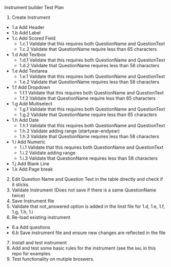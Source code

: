 Instrument builder Test Plan

1.  Create Instrument
  * 1.a Add Header 
  * 1.b Add Label 
  * 1.c Add Scored Field 
    * 1.c.1 Validate that this requires both QuestionName and QuestionText
    * 1.c.2 Validate that QuestionName require less than 65 characters
  * 1.d Add Textbox 
    * 1.d.1 Validate that this requires both QuestionName and QuestionText
    * 1.d.2 Validate that QuestionName requires less than 58 characters
  * 1.e Add Textarea  
    * 1.e.1 Validate that this requires both QuestionName and QuestionText
    * 1.e.2 Validate that QuestionName requires less than 58 characters
  * 1.f Add Dropdown   
    * 1.f.1 Validate that this requires both QuestionName and QuestionText
    * 1.f.2 Validate that QuestionName require less than 65 characters
  * 1.g Add Multiselect 
    * 1.g.1 Validate that this requires both QuestionName and QuestionText
    * 1.g.2 Validate that QuestionName require less than 65 characters
  * 1.h Add Date 
    * 1.h.1 Validate that this requires both QuestionName and QuestionText 
    * 1.h.2 Validate adding range (startyear-endyear) 
    * 1.h.3 Validate that QuestionName requires less than 58 characters
  * 1.i Add Numeric 
    * 1.i.1 Validate that this requires both QuestionName and QuestionText 
    * 1.i.2 Validate adding range 
    * 1.i.3 Validate that QuestionName requires less than 58 characters
  * 1.j Add Blank Line 
  * 1.k Add Page break
2.  Edit Question Name and Question Text in the table directly and check if it sticks.
3.  Validate Instrument (Does not save if there is a same QuestionName twice)
4.  Save Instrument file
5.  Validate that not_answered option is added in the linst file for 1.d, 1.e, 1.f, 1.g, 1.h, 1.i
6.  Re-load existing instrument
  * 6.a Add questions
  * 6.b Save instrument file and ensure new changes are reflected in the file
7. Install and test instrument
8. Add and test some basic rules for the instrument (see the `bmi` in this repo for examples
9. Test functionality on mutiple broswers.
